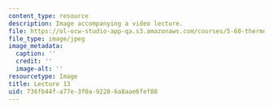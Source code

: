 ```yaml
---
content_type: resource
description: Image accompanying a video lecture.
file: https://ol-ocw-studio-app-qa.s3.amazonaws.com/courses/5-60-thermodynamics-kinetics-spring-2008/736fb44fa77e3f0a92286a8aae6fef88_lec13_th.jpg
file_type: image/jpeg
image_metadata:
  caption: ''
  credit: ''
  image-alt: ''
resourcetype: Image
title: Lecture 13
uid: 736fb44f-a77e-3f0a-9228-6a8aae6fef88
---
```

